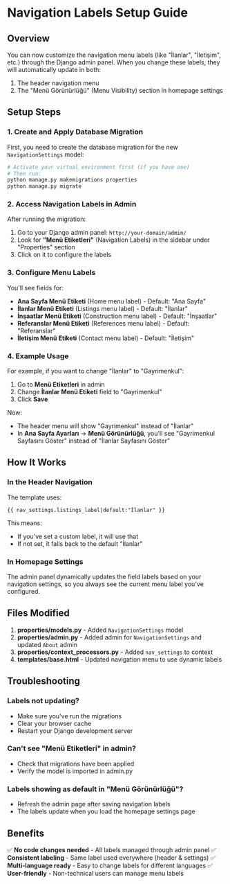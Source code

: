 # Navigation Labels Setup Guide

## Overview
You can now customize the navigation menu labels (like "İlanlar", "İletişim", etc.) through the Django admin panel. When you change these labels, they will automatically update in both:
1. The header navigation menu
2. The "Menü Görünürlüğü" (Menu Visibility) section in homepage settings

## Setup Steps

### 1. Create and Apply Database Migration

First, you need to create the database migration for the new `NavigationSettings` model:

```bash
# Activate your virtual environment first (if you have one)
# Then run:
python manage.py makemigrations properties
python manage.py migrate
```

### 2. Access Navigation Labels in Admin

After running the migration:

1. Go to your Django admin panel: `http://your-domain/admin/`
2. Look for **"Menü Etiketleri"** (Navigation Labels) in the sidebar under "Properties" section
3. Click on it to configure the labels

### 3. Configure Menu Labels

You'll see fields for:
- **Ana Sayfa Menü Etiketi** (Home menu label) - Default: "Ana Sayfa"
- **İlanlar Menü Etiketi** (Listings menu label) - Default: "İlanlar"
- **İnşaatlar Menü Etiketi** (Construction menu label) - Default: "İnşaatlar"
- **Referanslar Menü Etiketi** (References menu label) - Default: "Referanslar"
- **İletişim Menü Etiketi** (Contact menu label) - Default: "İletişim"

### 4. Example Usage

For example, if you want to change "İlanlar" to "Gayrimenkul":

1. Go to **Menü Etiketleri** in admin
2. Change **İlanlar Menü Etiketi** field to "Gayrimenkul"
3. Click **Save**

Now:
- The header menu will show "Gayrimenkul" instead of "İlanlar"
- In **Ana Sayfa Ayarları** → **Menü Görünürlüğü**, you'll see "Gayrimenkul Sayfasını Göster" instead of "İlanlar Sayfasını Göster"

## How It Works

### In the Header Navigation
The template uses:
```django
{{ nav_settings.listings_label|default:"İlanlar" }}
```

This means:
- If you've set a custom label, it will use that
- If not set, it falls back to the default "İlanlar"

### In Homepage Settings
The admin panel dynamically updates the field labels based on your navigation settings, so you always see the current menu label you've configured.

## Files Modified

1. **properties/models.py** - Added `NavigationSettings` model
2. **properties/admin.py** - Added admin for `NavigationSettings` and updated `About` admin
3. **properties/context_processors.py** - Added `nav_settings` to context
4. **templates/base.html** - Updated navigation menu to use dynamic labels

## Troubleshooting

### Labels not updating?
- Make sure you've run the migrations
- Clear your browser cache
- Restart your Django development server

### Can't see "Menü Etiketleri" in admin?
- Check that migrations have been applied
- Verify the model is imported in admin.py

### Labels showing as default in "Menü Görünürlüğü"?
- Refresh the admin page after saving navigation labels
- The labels update when you load the homepage settings page

## Benefits

✅ **No code changes needed** - All labels managed through admin panel
✅ **Consistent labeling** - Same label used everywhere (header & settings)
✅ **Multi-language ready** - Easy to change labels for different languages
✅ **User-friendly** - Non-technical users can manage menu labels

